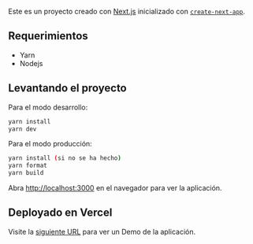 Este es un proyecto creado con [Next.js](https://nextjs.org/) inicializado con [`create-next-app`](https://github.com/vercel/next.js/tree/canary/packages/create-next-app).

## Requerimientos
- Yarn
- Nodejs

## Levantando el proyecto

Para el modo desarrollo:

```bash
yarn install
yarn dev
```

Para el modo producción:

```bash
yarn install (si no se ha hecho)
yarn format
yarn build
```

Abra [http://localhost:3000](http://localhost:3000) en el navegador para ver la aplicación.

## Deployado en Vercel

Visite la [siguiente URL](https://openweather-app-two.vercel.app) para ver un Demo de la aplicación.
